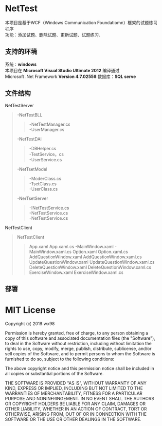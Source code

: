 # NetTest
本项目是基于WCF（Windows Communication Foundatiomn）框架的试题练习程序   
功能：添加试题、删除试题、更新试题、试题练习.
## 支持的环境
系统：__windows__   
本项目在  __Microsoft Visual Studio Ultimate 2012__  编译通过   
Microsoft .Net Framework __Version 4.7.02556__
数据库：__SQL serve__

## 文件结构
NetTestServer
>-NetTestBLL   
>>-NetTestManager.cs   
>>-UserManager.cs   
>
>-NetTestDAl   
>>-DBHelper.cs   
>>-TestService。cs   
>>-UserService.cs   
>
>-NetTsetModel   
>>-ModerClass.cs   
>>-TsetClass.cs   
>>-UserClass.cs   
>
>-NerTsetServer   
>>-INetTestService.cs   
>>-NetTestService.cs   
>>-NetTestService.cs   

NetTestClient
>NetTestClient
>>App.xaml
>>App.xaml.cs
>>-MainWindow.xaml
>>-MainWindow.xaml.cs
>>Option.xaml
>>Option.xaml.cs
>>AddQuestionWindow.xaml
>>AddQuestionWindow.xaml.cs
>>UpdateQuestionWindow.xaml
>>UpdateQuestionWindow.xaml.cs
>>DeleteQuestionWindow.xaml
>>DeleteQuestionWindow.xaml.cs
>>ExerciseWindow.xaml
>>ExerciseWindow.xaml.cs

## 部署


MIT License
=======
Copyright (c) 2018 wx98

Permission is hereby granted, free of charge, to any person obtaining a copy
of this software and associated documentation files (the "Software"), to deal
in the Software without restriction, including without limitation the rights
to use, copy, modify, merge, publish, distribute, sublicense, and/or sell
copies of the Software, and to permit persons to whom the Software is
furnished to do so, subject to the following conditions:

The above copyright notice and this permission notice shall be included in all
copies or substantial portions of the Software.

THE SOFTWARE IS PROVIDED "AS IS", WITHOUT WARRANTY OF ANY KIND, EXPRESS OR
IMPLIED, INCLUDING BUT NOT LIMITED TO THE WARRANTIES OF MERCHANTABILITY,
FITNESS FOR A PARTICULAR PURPOSE AND NONINFRINGEMENT. IN NO EVENT SHALL THE
AUTHORS OR COPYRIGHT HOLDERS BE LIABLE FOR ANY CLAIM, DAMAGES OR OTHER
LIABILITY, WHETHER IN AN ACTION OF CONTRACT, TORT OR OTHERWISE, ARISING FROM,
OUT OF OR IN CONNECTION WITH THE SOFTWARE OR THE USE OR OTHER DEALINGS IN THE
SOFTWARE.
